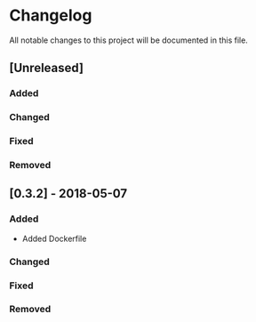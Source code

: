 # Changelog
All notable changes to this project will be documented in this file.


## [Unreleased]

### Added

### Changed

### Fixed

### Removed



## [0.3.2] - 2018-05-07
### Added
- Added Dockerfile

### Changed

### Fixed

### Removed

